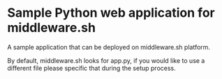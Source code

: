 #  Sample Python  web application for middleware.sh

A sample application that can be deployed on middleware.sh platform. 

By default, middleware.sh looks for app.py, if you would like to use a different file please specific that during the setup process. 
